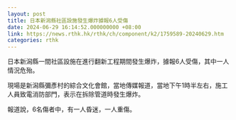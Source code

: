 ```yaml
---
layout: post
title: 日本新潟縣社區設施發生爆炸據報6人受傷
date: 2024-06-29 16:14:52.000000000 +08:00
link: https://news.rthk.hk/rthk/ch/component/k2/1759589-20240629.htm
categories: rthk
---
```


日本新潟縣一間社區設施在進行翻新工程期間發生爆炸，據報6人受傷，其中一人情況危殆。

現場是新潟縣彌彥村的綜合文化會館，當地傳媒報道，當地下午1時半左右，施工人員致電消防部門，表示在拆除管道時發生爆炸。

報道說，6名傷者中，有一人昏迷，一人重傷。
